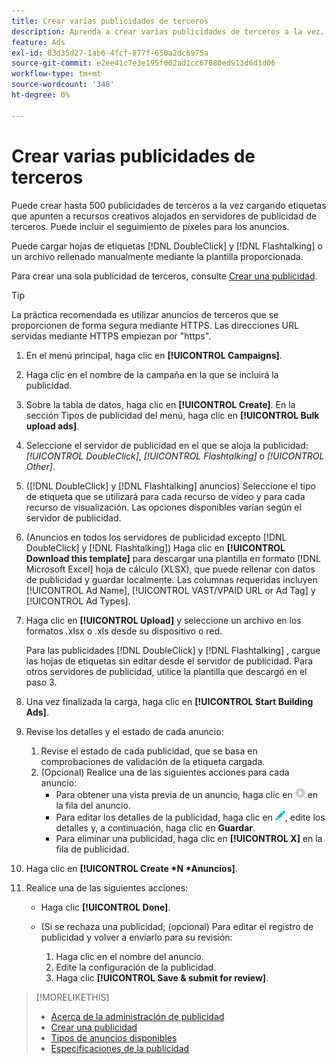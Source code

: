 ```yaml
---
title: Crear varias publicidades de terceros
description: Aprenda a crear varias publicidades de terceros a la vez.
feature: Ads
exl-id: 83d35d27-1ab6-4fcf-877f-650a2dc6975a
source-git-commit: e2ee41c7e3e195f062ad1cc67080ed913d6d3d06
workflow-type: tm+mt
source-wordcount: '348'
ht-degree: 0%

---
```


# Crear varias publicidades de terceros

Puede crear hasta 500 publicidades de terceros a la vez cargando etiquetas que apunten a recursos creativos alojados en servidores de publicidad de terceros. Puede incluir el seguimiento de píxeles para los anuncios.<!-- The bulksheet template for other ad servers says you can include 200. Which is it: 200 or 500? -->

Puede cargar hojas de etiquetas [!DNL DoubleClick] y [!DNL Flashtalking] o un archivo rellenado manualmente mediante la plantilla proporcionada.

Para crear una sola publicidad de terceros, consulte [Crear una publicidad](ad-create.md).

>[!TIP]
>
> La práctica recomendada es utilizar anuncios de terceros que se proporcionen de forma segura mediante HTTPS. Las direcciones URL servidas mediante HTTPS empiezan por &quot;https&quot;.

1. En el menú principal, haga clic en **[!UICONTROL Campaigns]**.

1. Haga clic en el nombre de la campaña en la que se incluirá la publicidad.

1. Sobre la tabla de datos, haga clic en **[!UICONTROL Create]**. En la sección Tipos de publicidad del menú, haga clic en **[!UICONTROL Bulk upload ads]**.

1. Seleccione el servidor de publicidad en el que se aloja la publicidad: *[!UICONTROL DoubleClick]*, *[!UICONTROL Flashtalking]* o *[!UICONTROL Other]*.

1. ([!DNL DoubleClick] y [!DNL Flashtalking] anuncios) Seleccione el tipo de etiqueta que se utilizará para cada recurso de vídeo y para cada recurso de visualización. Las opciones disponibles varían según el servidor de publicidad.

1. (Anuncios en todos los servidores de publicidad excepto [!DNL DoubleClick] y [!DNL Flashtalking]) Haga clic en **[!UICONTROL Download this template]** para descargar una plantilla en formato [!DNL Microsoft Excel] hoja de cálculo (XLSX), que puede rellenar con datos de publicidad y guardar localmente. Las columnas requeridas incluyen [!UICONTROL Ad Name], [!UICONTROL VAST/VPAID URL or Ad Tag] y [!UICONTROL Ad Types].

1. Haga clic en **[!UICONTROL Upload]** y seleccione un archivo en los formatos .xlsx o .xls desde su dispositivo o red.

   Para las publicidades [!DNL DoubleClick] y [!DNL Flashtalking] , cargue las hojas de etiquetas sin editar desde el servidor de publicidad. Para otros servidores de publicidad, utilice la plantilla que descargó en el paso 3.

1. Una vez finalizada la carga, haga clic en **[!UICONTROL Start Building Ads]**.

1. Revise los detalles y el estado de cada anuncio:

   1. Revise el estado de cada publicidad, que se basa en comprobaciones de validación de la etiqueta cargada.
   1. (Opcional) Realice una de las siguientes acciones para cada anuncio:
      * Para obtener una vista previa de un anuncio, haga clic en ![play](/help/dsp/assets/play.png) en la fila del anuncio.
      * Para editar los detalles de la publicidad, haga clic en ![editar](/help/dsp/assets/edit.png), edite los detalles y, a continuación, haga clic en **Guardar**.
      * Para eliminar una publicidad, haga clic en **[!UICONTROL X]** en la fila de publicidad.

1. Haga clic en **[!UICONTROL Create *N *Anuncios]**.

1. Realice una de las siguientes acciones:

   * Haga clic **[!UICONTROL Done]**.

   * (Si se rechaza una publicidad; (opcional) Para editar el registro de publicidad y volver a enviarlo para su revisión:
      1. Haga clic en el nombre del anuncio.
      1. Edite la configuración de la publicidad.
      1. Haga clic **[!UICONTROL Save & submit for review]**.

>[!MORELIKETHIS]
>
>* [Acerca de la administración de publicidad](ad-about.md)
>* [Crear una publicidad](ad-create.md)
>* [Tipos de anuncios disponibles](ad-types.md)
>* [Especificaciones de la publicidad](/help/dsp/assets/ad-specs.pdf)

